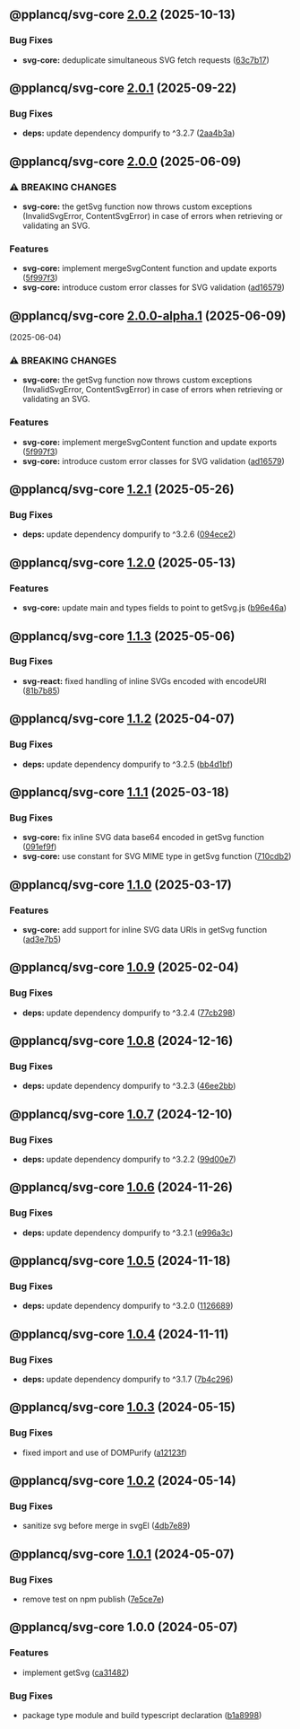 ## @pplancq/svg-core [2.0.2](https://github.com/pplancq/svg-tools/compare/@pplancq/svg-core@2.0.1...@pplancq/svg-core@2.0.2) (2025-10-13)

### Bug Fixes 

* **svg-core:** deduplicate simultaneous SVG fetch requests ([63c7b17](https://github.com/pplancq/svg-tools/commit/63c7b17))

## @pplancq/svg-core [2.0.1](https://github.com/pplancq/svg-tools/compare/@pplancq/svg-core@2.0.0...@pplancq/svg-core@2.0.1) (2025-09-22)

### Bug Fixes

* **deps:** update dependency dompurify to ^3.2.7 ([2aa4b3a](https://github.com/pplancq/svg-tools/commit/2aa4b3a8b4497dd12deb88eb936c06298460f388))

## @pplancq/svg-core [2.0.0](https://github.com/pplancq/svg-tools/compare/@pplancq/svg-core@1.2.1...@pplancq/svg-core@2.0.0) (2025-06-09)

### ⚠ BREAKING CHANGES

* **svg-core:** the getSvg function now throws custom exceptions (InvalidSvgError, ContentSvgError) in case of errors when retrieving or validating an SVG.

### Features

* **svg-core:** implement mergeSvgContent function and update exports ([5f997f3](https://github.com/pplancq/svg-tools/commit/5f997f3785bf30ab2406ba63e26d915f0cbbd1af))
* **svg-core:** introduce custom error classes for SVG validation ([ad16579](https://github.com/pplancq/svg-tools/commit/ad16579025e923d17d2e8d6b85ada35f27ddc8f2))

## @pplancq/svg-core [2.0.0-alpha.1](https://github.com/pplancq/svg-tools/compare/@pplancq/svg-core@1.2.1...@pplancq/svg-core@2.0.0-alpha.1) (2025-06-09)
 (2025-06-04)

### ⚠ BREAKING CHANGES

* **svg-core:** the getSvg function now throws custom exceptions (InvalidSvgError, ContentSvgError) in case of errors when retrieving or validating an SVG.

### Features

* **svg-core:** implement mergeSvgContent function and update exports ([5f997f3](https://github.com/pplancq/svg-tools/commit/5f997f3785bf30ab2406ba63e26d915f0cbbd1af))
* **svg-core:** introduce custom error classes for SVG validation ([ad16579](https://github.com/pplancq/svg-tools/commit/ad16579025e923d17d2e8d6b85ada35f27ddc8f2))

## @pplancq/svg-core [1.2.1](https://github.com/pplancq/svg-tools/compare/@pplancq/svg-core@1.2.1...@pplancq/svg-core@1.2.1) (2025-05-26)

### Bug Fixes

* **deps:** update dependency dompurify to ^3.2.6 ([094ece2](https://github.com/pplancq/svg-tools/commit/094ece2))

## @pplancq/svg-core [1.2.0](https://github.com/pplancq/svg-tools/compare/@pplancq/svg-core@1.1.3...@pplancq/svg-core@1.2.0) (2025-05-13)

### Features

* **svg-core:** update main and types fields to point to getSvg.js ([b96e46a](https://github.com/pplancq/svg-tools/commit/b96e46a890bd89c94634d5085a60a7086e4b6e99))

## @pplancq/svg-core [1.1.3](https://github.com/pplancq/svg-tools/compare/@pplancq/svg-core@1.1.2...@pplancq/svg-core@1.1.3) (2025-05-06)

### Bug Fixes

* **svg-react:** fixed handling of inline SVGs encoded with encodeURI ([81b7b85](https://github.com/pplancq/svg-tools/commit/81b7b855d20b52928b9af04f102432039730b89d))

## @pplancq/svg-core [1.1.2](https://github.com/pplancq/svg-tools/compare/@pplancq/svg-core@1.1.1...@pplancq/svg-core@1.1.2) (2025-04-07)

### Bug Fixes

* **deps:** update dependency dompurify to ^3.2.5 ([bb4d1bf](https://github.com/pplancq/svg-tools/commit/bb4d1bf4df548af48859c38d1c4f2e7963d48f53))

## @pplancq/svg-core [1.1.1](https://github.com/pplancq/svg-tools/compare/@pplancq/svg-core@1.1.0...@pplancq/svg-core@1.1.1) (2025-03-18)

### Bug Fixes

* **svg-core:** fix inline SVG data base64 encoded in getSvg function ([091ef9f](https://github.com/pplancq/svg-tools/commit/091ef9f25920efb13177f880a409aa10f26d1643))
* **svg-core:** use constant for SVG MIME type in getSvg function ([710cdb2](https://github.com/pplancq/svg-tools/commit/710cdb2187a018f3802cc174ab3fab5394665c84))

## @pplancq/svg-core [1.1.0](https://github.com/pplancq/svg-tools/compare/@pplancq/svg-core@1.0.9...@pplancq/svg-core@1.1.0) (2025-03-17)

### Features

* **svg-core:** add support for inline SVG data URIs in getSvg function ([ad3e7b5](https://github.com/pplancq/svg-tools/commit/ad3e7b577fd83b940d2a0b2db305af820bdda6d6))

## @pplancq/svg-core [1.0.9](https://github.com/pplancq/svg-tools/compare/@pplancq/svg-core@1.0.8...@pplancq/svg-core@1.0.9) (2025-02-04)

### Bug Fixes

* **deps:** update dependency dompurify to ^3.2.4 ([77cb298](https://github.com/pplancq/svg-tools/commit/77cb2988f7596062c8be13e2e5d835a00328f2d5))

## @pplancq/svg-core [1.0.8](https://github.com/pplancq/svg-tools/compare/@pplancq/svg-core@1.0.7...@pplancq/svg-core@1.0.8) (2024-12-16)

### Bug Fixes

* **deps:** update dependency dompurify to ^3.2.3 ([46ee2bb](https://github.com/pplancq/svg-tools/commit/46ee2bb6aa77e9c10762e604879b9166c787f025))

## @pplancq/svg-core [1.0.7](https://github.com/pplancq/svg-tools/compare/@pplancq/svg-core@1.0.6...@pplancq/svg-core@1.0.7) (2024-12-10)

### Bug Fixes

* **deps:** update dependency dompurify to ^3.2.2 ([99d00e7](https://github.com/pplancq/svg-tools/commit/99d00e7d5cac64e05d73620ba9b09b2909e89023))

## @pplancq/svg-core [1.0.6](https://github.com/pplancq/svg-tools/compare/@pplancq/svg-core@1.0.5...@pplancq/svg-core@1.0.6) (2024-11-26)

### Bug Fixes

* **deps:** update dependency dompurify to ^3.2.1 ([e996a3c](https://github.com/pplancq/svg-tools/commit/e996a3c36c40c2441ba75db9e6237dda3be64bb5))

## @pplancq/svg-core [1.0.5](https://github.com/pplancq/svg-tools/compare/@pplancq/svg-core@1.0.4...@pplancq/svg-core@1.0.5) (2024-11-18)

### Bug Fixes

* **deps:** update dependency dompurify to ^3.2.0 ([1126689](https://github.com/pplancq/svg-tools/commit/1126689bbd2c87b1482f317f6e9e01e438503240))

## @pplancq/svg-core [1.0.4](https://github.com/pplancq/svg-tools/compare/@pplancq/svg-core@1.0.3...@pplancq/svg-core@1.0.4) (2024-11-11)

### Bug Fixes

* **deps:** update dependency dompurify to ^3.1.7 ([7b4c296](https://github.com/pplancq/svg-tools/commit/7b4c2969fb5ce7b8bcbf0618ec4f127d95642e20))

## @pplancq/svg-core [1.0.3](https://github.com/pplancq/svg-tools/compare/@pplancq/svg-core@1.0.2...@pplancq/svg-core@1.0.3) (2024-05-15)


### Bug Fixes

* fixed import and use of DOMPurify ([a12123f](https://github.com/pplancq/svg-tools/commit/a12123f184d0fd3fbe36e213c307e87610697204))

## @pplancq/svg-core [1.0.2](https://github.com/pplancq/svg-tools/compare/@pplancq/svg-core@1.0.1...@pplancq/svg-core@1.0.2) (2024-05-14)


### Bug Fixes

* sanitize svg before merge in svgEl ([4db7e89](https://github.com/pplancq/svg-tools/commit/4db7e897844a0377259650d80db62e0d2961fcec))

## @pplancq/svg-core [1.0.1](https://github.com/pplancq/svg-tools/compare/@pplancq/svg-core@1.0.0...@pplancq/svg-core@1.0.1) (2024-05-07)


### Bug Fixes

* remove test on npm publish ([7e5ce7e](https://github.com/pplancq/svg-tools/commit/7e5ce7e207de978b5b297df4102127ccfd9e4822))

## @pplancq/svg-core 1.0.0 (2024-05-07)


### Features

* implement getSvg ([ca31482](https://github.com/pplancq/svg-tools/commit/ca314825ea8f686766b05fd9b1d8c04e0adbf576))


### Bug Fixes

* package type module and build typescript declaration ([b1a8998](https://github.com/pplancq/svg-tools/commit/b1a8998f0e75e70252524128d9e9b44a6d0d7bfc))
